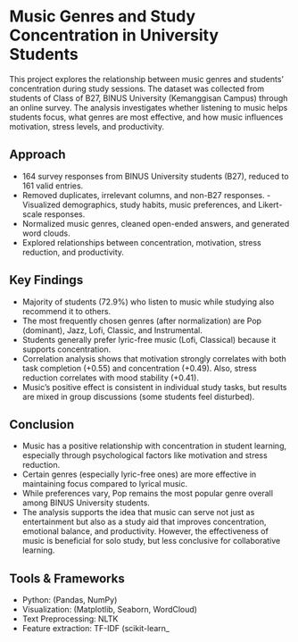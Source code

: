 # Music Genres and Study Concentration in University Students
This project explores the relationship between music genres and students’ concentration during study sessions. The dataset was collected from students of Class of B27, BINUS University (Kemanggisan Campus) through an online survey. The analysis investigates whether listening to music helps students focus, what genres are most effective, and how music influences motivation, stress levels, and productivity.

## Approach

- 164 survey responses from BINUS University students (B27), reduced to 161 valid entries.
- Removed duplicates, irrelevant columns, and non-B27 responses.
-Visualized demographics, study habits, music preferences, and Likert-scale responses.
- Normalized music genres, cleaned open-ended answers, and generated word clouds.
- Explored relationships between concentration, motivation, stress reduction, and productivity.
  
## Key Findings
- Majority of students (72.9%) who listen to music while studying also recommend it to others.
- The most frequently chosen genres (after normalization) are Pop (dominant), Jazz, Lofi, Classic, and Instrumental.
- Students generally prefer lyric-free music (Lofi, Classical) because it supports concentration.
- Correlation analysis shows that motivation strongly correlates with both task completion (+0.55) and concentration (+0.49). Also, stress reduction correlates with mood stability (+0.41).
- Music’s positive effect is consistent in individual study tasks, but results are mixed in group discussions (some students feel disturbed).

## Conclusion
- Music has a positive relationship with concentration in student learning, especially through psychological factors like motivation and stress reduction.
- Certain genres (especially lyric-free ones) are more effective in maintaining focus compared to lyrical music.
- While preferences vary, Pop remains the most popular genre overall among BINUS University students.
- The analysis supports the idea that music can serve not just as entertainment but also as a study aid that improves concentration, emotional balance, and productivity. However, the effectiveness of music is beneficial for solo study, but less conclusive for collaborative learning.

## Tools & Frameworks 
- Python: (Pandas, NumPy)
- Visualization: (Matplotlib, Seaborn, WordCloud)
- Text Preprocessing: NLTK
- Feature extraction: TF-IDF (scikit-learn_
